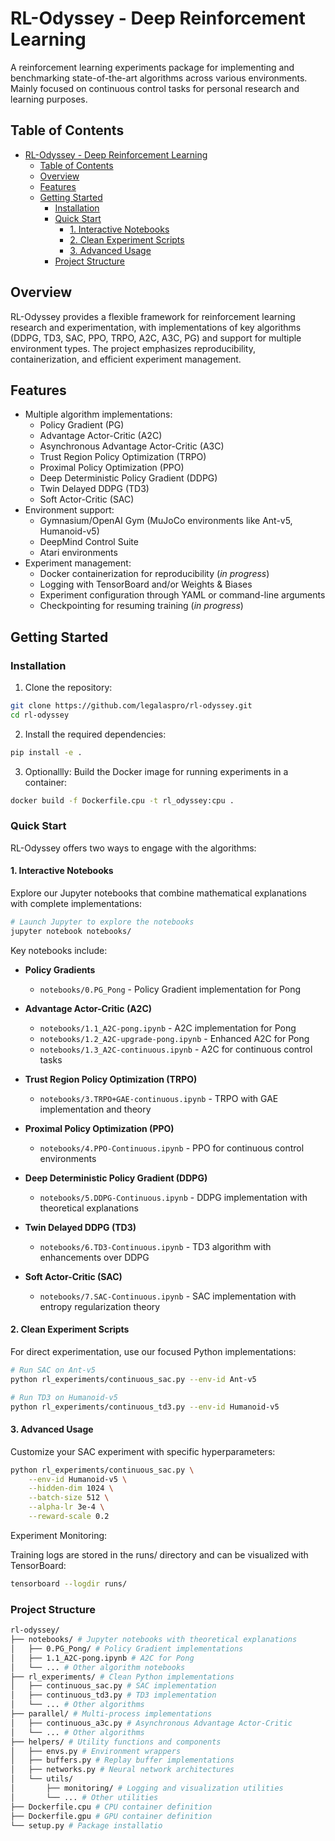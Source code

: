 # RL-Odyssey - Deep Reinforcement Learning

A reinforcement learning experiments package for implementing and benchmarking state-of-the-art algorithms across various environments. Mainly focused on continuous control tasks for personal research and learning purposes.

## Table of Contents

- [RL-Odyssey - Deep Reinforcement Learning](#rl-odyssey---deep-reinforcement-learning)
  - [Table of Contents](#table-of-contents)
  - [Overview](#overview)
  - [Features](#features)
  - [Getting Started](#getting-started)
    - [Installation](#installation)
    - [Quick Start](#quick-start)
      - [1. Interactive Notebooks](#1-interactive-notebooks)
      - [2. Clean Experiment Scripts](#2-clean-experiment-scripts)
      - [3. Advanced Usage](#3-advanced-usage)
    - [Project Structure](#project-structure)

## Overview

RL-Odyssey provides a flexible framework for reinforcement learning research and experimentation, with implementations of key algorithms (DDPG, TD3, SAC, PPO, TRPO, A2C, A3C, PG) and support for multiple environment types. The project emphasizes reproducibility, containerization, and efficient experiment management.

## Features

- Multiple algorithm implementations:
  - Policy Gradient (PG)
  - Advantage Actor-Critic (A2C)
  - Asynchronous Advantage Actor-Critic (A3C)
  - Trust Region Policy Optimization (TRPO)
  - Proximal Policy Optimization (PPO)
  - Deep Deterministic Policy Gradient (DDPG)
  - Twin Delayed DDPG (TD3)
  - Soft Actor-Critic (SAC)
- Environment support:
  - Gymnasium/OpenAI Gym (MuJoCo environments like Ant-v5, Humanoid-v5)
  - DeepMind Control Suite
  - Atari environments
- Experiment management:
  - Docker containerization for reproducibility (_in progress_)
  - Logging with TensorBoard and/or Weights & Biases
  - Experiment configuration through YAML or command-line arguments
  - Checkpointing for resuming training (_in progress_)

## Getting Started

### Installation

1. Clone the repository:

```bash
git clone https://github.com/legalaspro/rl-odyssey.git
cd rl-odyssey
```

2. Install the required dependencies:

```bash
pip install -e .
```

3. Optionallly: Build the Docker image for running experiments in a container:

```bash
docker build -f Dockerfile.cpu -t rl_odyssey:cpu .
```

### Quick Start

RL-Odyssey offers two ways to engage with the algorithms:

#### 1. Interactive Notebooks

Explore our Jupyter notebooks that combine mathematical explanations with complete implementations:

```bash
# Launch Jupyter to explore the notebooks
jupyter notebook notebooks/
```

Key notebooks include:

- **Policy Gradients**
  - `notebooks/0.PG_Pong` - Policy Gradient implementation for Pong
- **Advantage Actor-Critic (A2C)**

  - `notebooks/1.1_A2C-pong.ipynb` - A2C implementation for Pong
  - `notebooks/1.2_A2C-upgrade-pong.ipynb` - Enhanced A2C for Pong
  - `notebooks/1.3_A2C-continuous.ipynb` - A2C for continuous control tasks

- **Trust Region Policy Optimization (TRPO)**

  - `notebooks/3.TRPO+GAE-continuous.ipynb` - TRPO with GAE implementation and theory

- **Proximal Policy Optimization (PPO)**

  - `notebooks/4.PPO-Continuous.ipynb` - PPO for continuous control environments

- **Deep Deterministic Policy Gradient (DDPG)**

  - `notebooks/5.DDPG-Continuous.ipynb` - DDPG implementation with theoretical explanations

- **Twin Delayed DDPG (TD3)**

  - `notebooks/6.TD3-Continuous.ipynb` - TD3 algorithm with enhancements over DDPG

- **Soft Actor-Critic (SAC)**
  - `notebooks/7.SAC-Continuous.ipynb` - SAC implementation with entropy regularization theory

#### 2. Clean Experiment Scripts

For direct experimentation, use our focused Python implementations:

```bash
# Run SAC on Ant-v5
python rl_experiments/continuous_sac.py --env-id Ant-v5

# Run TD3 on Humanoid-v5
python rl_experiments/continuous_td3.py --env-id Humanoid-v5
```

#### 3. Advanced Usage

Customize your SAC experiment with specific hyperparameters:

```bash
python rl_experiments/continuous_sac.py \
    --env-id Humanoid-v5 \
    --hidden-dim 1024 \
    --batch-size 512 \
    --alpha-lr 3e-4 \
    --reward-scale 0.2
```

Experiment Monitoring:

Training logs are stored in the runs/ directory and can be visualized with TensorBoard:

```bash
tensorboard --logdir runs/
```

### Project Structure

```bash
rl-odyssey/
├── notebooks/ # Jupyter notebooks with theoretical explanations
│   ├── 0.PG_Pong/ # Policy Gradient implementations
│   ├── 1.1_A2C-pong.ipynb # A2C for Pong
│   └── ... # Other algorithm notebooks
├── rl_experiments/ # Clean Python implementations
│   ├── continuous_sac.py # SAC implementation
│   ├── continuous_td3.py # TD3 implementation
│   └── ... # Other algorithms
├── parallel/ # Multi-process implementations
│   ├── continuous_a3c.py # Asynchronous Advantage Actor-Critic
│   └── ... # Other algorithms
├── helpers/ # Utility functions and components
│   ├── envs.py # Environment wrappers
│   ├── buffers.py # Replay buffer implementations
│   ├── networks.py # Neural network architectures
│   └── utils/
│       ├── monitoring/ # Logging and visualization utilities
│       └── ... # Other utilities
├── Dockerfile.cpu # CPU container definition
├── Dockerfile.gpu # GPU container definition
└── setup.py # Package installatio
```
